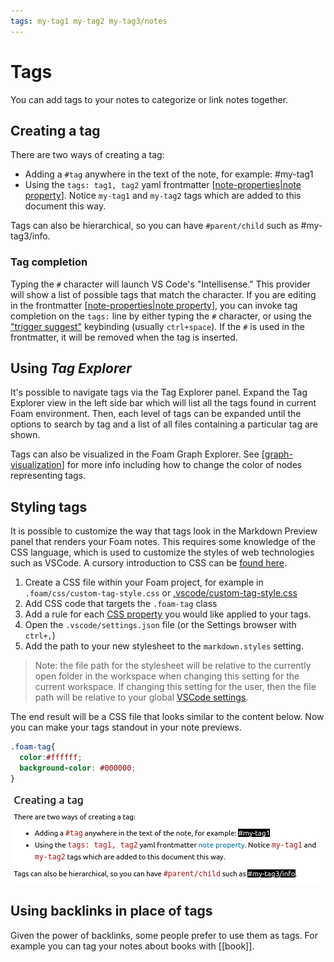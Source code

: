 ```yaml
---
tags: my-tag1 my-tag2 my-tag3/notes
---
```


# Tags

You can add tags to your notes to categorize or link notes together.

## Creating a tag

There are two ways of creating a tag:

- Adding a `#tag` anywhere in the text of the note, for example: #my-tag1
- Using the `tags: tag1, tag2` yaml frontmatter [[note-properties|note property]]. Notice `my-tag1` and `my-tag2` tags which are added to this document this way.

Tags can also be hierarchical, so you can have `#parent/child` such as #my-tag3/info.

### Tag completion

Typing the `#` character will launch VS Code's "Intellisense." This provider will show a list of possible tags that match the character. If you are editing in the frontmatter [[note-properties|note property]], you can invoke tag completion on the `tags:` line by either typing the `#` character, or using the ["trigger suggest"](https://code.visualstudio.com/docs/editor/intellisense) keybinding (usually `ctrl+space`). If the `#` is used in the frontmatter, it will be removed when the tag is inserted.

## Using *Tag Explorer*

It's possible to navigate tags via the Tag Explorer panel. Expand the Tag Explorer view in the left side bar which will list all the tags found in current Foam environment. Then, each level of tags can be expanded until the options to search by tag and a list of all files containing a particular tag are shown.

Tags can also be visualized in the Foam Graph Explorer. See [[graph-visualization]] for more info including how to change the color of nodes representing tags.

## Styling tags

It is possible to customize the way that tags look in the Markdown Preview panel that renders your Foam notes. This requires some knowledge of the CSS language, which is used to customize the styles of web technologies such as VSCode. A cursory introduction to CSS can be [found here](https://www.freecodecamp.org/news/get-started-with-css-in-5-minutes-e0804813fc3e/).

1. Create a CSS file within your Foam project, for example in `.foam/css/custom-tag-style.css` or [.vscode/custom-tag-style.css](../../.vscode/custom-tag-style.css)
2. Add CSS code that targets the `.foam-tag` class
3. Add a rule for each [CSS property](https://www.w3schools.com/cssref/index.php) you would like applied to your tags.
4. Open the `.vscode/settings.json` file (or the Settings browser with `ctrl+,`)
5. Add the path to your new stylesheet to the `markdown.styles` setting.

> Note: the file path for the stylesheet will be relative to the currently open folder in the workspace when changing this setting for the current workspace. If changing this setting for the user, then the file path will be relative to your global [VSCode settings](https://code.visualstudio.com/docs/getstarted/settings).

The end result will be a CSS file that looks similar to the content below. Now you can make your tags standout in your note previews.

```css
.foam-tag{
  color:#ffffff;
  background-color: #000000;
}
```

![custom tag style demo](../../assets/images/custom-tag-style.png)

## Using backlinks in place of tags

Given the power of backlinks, some people prefer to use them as tags.
For example you can tag your notes about books with [[book]].

[note-properties|note property]: note-properties.md "Note Properties"
[graph-visualization]: graph-visualization.md "Graph Visualization"

[//begin]: # "Autogenerated link references for markdown compatibility"
[note-properties|note property]: note-properties.md "Note Properties"
[graph-visualization]: graph-visualization.md "Graph Visualization"
[//end]: # "Autogenerated link references"